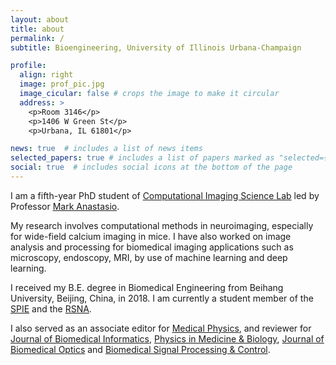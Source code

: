 ```yaml
---
layout: about
title: about
permalink: /
subtitle: Bioengineering, University of Illinois Urbana-Champaign

profile:
  align: right
  image: prof_pic.jpg
  image_cicular: false # crops the image to make it circular
  address: >
    <p>Room 3146</p>
    <p>1406 W Green St</p>
    <p>Urbana, IL 61801</p>

news: true  # includes a list of news items
selected_papers: true # includes a list of papers marked as "selected={true}"
social: true  # includes social icons at the bottom of the page
---
```


I am a fifth-year PhD student of [Computational Imaging Science Lab](https://anastasio.bioengineering.illinois.edu/) led by Professor [Mark Anastasio](https://bioengineering.illinois.edu/people/maa). 

My research involves computational methods in neuroimaging, especially for wide-field calcium imaging in mice. I have also worked on image analysis and processing for biomedical imaging applications such as microscopy, endoscopy, MRI, by use of machine learning and deep learning.

I received my B.E. degree in Biomedical Engineering from Beihang University, Beijing, China, in 2018. I am currently a student member of the [SPIE](https://spie.org/?SSO=1) and the [RSNA](https://www.rsna.org/).

I also served as an associate editor for [Medical Physics](https://aapm.onlinelibrary.wiley.com/journal/24734209), and reviewer for [Journal of Biomedical Informatics](https://www.sciencedirect.com/journal/journal-of-biomedical-informatics), [Physics in Medicine & Biology](https://iopscience.iop.org/journal/0031-9155), [Journal of Biomedical Optics](https://www.spiedigitallibrary.org/journals/journal-of-biomedical-optics?SSO=1) and [Biomedical Signal Processing & Control](https://www.journals.elsevier.com/biomedical-signal-processing-and-control). 


